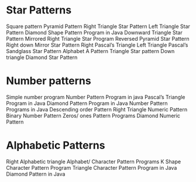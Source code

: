 


# Star Patterns
Square pattern
Pyramid Pattern
Right Triangle Star Pattern
Left Triangle Star Pattern
Diamond Shape Pattern Program in Java
Downward Triangle Star Pattern
Mirrored Right Triangle Star Program
Reversed Pyramid Star Pattern
Right down Mirror Star Pattern
Right Pascal’s Triangle
Left  Triangle Pascal’s
Sandglass Star Pattern
Alphabet A Pattern
Triangle Star pattern
Down triangle
Diamond Star Pattern


# Number patterns
Simple number program
Number Pattern Program in java
Pascal’s Triangle Program in Java
Diamond Pattern Program in Java
Number Pattern Programs in Java
Descending order Pattern
Right Triangle Numeric Pattern 
Binary Number Pattern
Zeros/ ones Pattern Programs
Diamond Numeric Pattern



# Alphabetic Patterns
Right Alphabetic triangle 
Alphabet/ Character Pattern Programs
K Shape Character Pattern Program
Triangle Character Pattern Program in Java
Diamond Pattern in Java
















